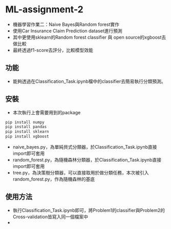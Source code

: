 # ML-assignment-2
- 機器學習作業二：Naive Bayes與Random forest實作
- 使用Car Insurance Claim Prediction dataset進行預測
- 其中更使用sklearn的Random forest classifier 與 open source的xgboost去做比較
- 最終透過f1-score去評分，比較模型效能

## 功能

- 能夠透過在Classification_Task.ipynb檔中的classifier去簡易執行分類預測。

## 安裝
- 本次執行上會需要用到的package

```python
pip install numpy
pip install pandas
pip install sklearn
pip install xgboost
```
- naive_bayes.py，為單純貝式分類器，於Classification_Task.ipynb直接import即可套用
- random_forest.py，為隨機森林分類器，於Classification_Task.ipynb直接import即可套用
- tree.py，為決策樹分類器，可以直接取用於做分類任務，本次被引入random_forest.py，作為隨機森林的基底

## 使用方法
- 執行Classification_Task.ipynb即可，將Problem1的classifier與Problem2的Cross-validation皆寫入同一個檔案中
- 

